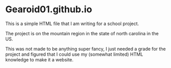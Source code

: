 # Gearoid01.github.io
This is a simple HTML file that I am writing for a school project.

The project is on the mountain region in the state of north carolina in the US.

This was not made to be anything super fancy, I just needed a grade for the project and figured that I could use my (somewhat limited) HTML knowledge to make it a website.
